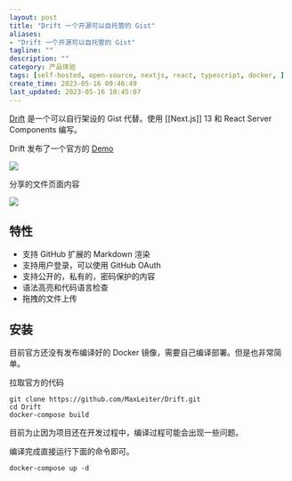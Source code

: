 ```yaml
---
layout: post
title: "Drift 一个开源可以自托管的 Gist"
aliases:
- "Drift 一个开源可以自托管的 Gist"
tagline: ""
description: ""
category: 产品体验
tags: [self-hosted, open-source, nextjs, react, typescript, docker, ]
create_time: 2023-05-16 09:46:49
last_updated: 2023-05-16 10:45:07
---
```


[Drift](https://github.com/MaxLeiter/drift) 是一个可以自行架设的 Gist 代替。使用 [[Next.js]] 13 和 React Server Components 编写。

Drift 发布了一个官方的 [Demo](https://drift.lol/)

![](https://photo.einverne.info/images/2023/05/16/95oD.png)

分享的文件页面内容

![](https://photo.einverne.info/images/2023/05/16/9d2L.png)

## 特性

- 支持 GitHub 扩展的 Markdown 渲染
- 支持用户登录，可以使用 GitHub OAuth
- 支持公开的，私有的，密码保护的内容
- 语法高亮和代码语言检查
- 拖拽的文件上传

## 安装

目前官方还没有发布编译好的 Docker 镜像，需要自己编译部署。但是也非常简单。

拉取官方的代码

```
git clone https://github.com/MaxLeiter/Drift.git
cd Drift
docker-compose build
```

目前为止因为项目还在开发过程中，编译过程可能会出现一些问题。

编译完成直接运行下面的命令即可。

```
docker-compose up -d
```
